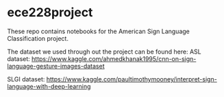 # ece228project

These repo contains notebooks for the American Sign Language Classification project.

The dataset we used through out the project can be found here:
ASL dataset: https://www.kaggle.com/ahmedkhanak1995/cnn-on-sign-language-gesture-images-dataset

SLGI dataset: https://www.kaggle.com/paultimothymooney/interpret-sign-language-with-deep-learning


